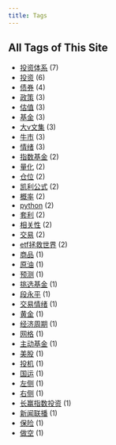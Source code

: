 ```yaml
---
title: Tags
---
```

## All Tags of This Site
* [投资体系](../tags/投资体系.md) (7)
* [投资](../tags/投资.md) (6)
* [债券](../tags/债券.md) (4)
* [政策](../tags/政策.md) (3)
* [估值](../tags/估值.md) (3)
* [基金](../tags/基金.md) (3)
* [大v文集](../tags/大v文集.md) (3)
* [牛市](../tags/牛市.md) (3)
* [情绪](../tags/情绪.md) (3)
* [指数基金](../tags/指数基金.md) (2)
* [量化](../tags/量化.md) (2)
* [仓位](../tags/仓位.md) (2)
* [凯利公式](../tags/凯利公式.md) (2)
* [概率](../tags/概率.md) (2)
* [python](../tags/python.md) (2)
* [套利](../tags/套利.md) (2)
* [相关性](../tags/相关性.md) (2)
* [交易](../tags/交易.md) (2)
* [etf拯救世界](../tags/etf拯救世界.md) (2)
* [商品](../tags/商品.md) (1)
* [原油](../tags/原油.md) (1)
* [预测](../tags/预测.md) (1)
* [挑选基金](../tags/挑选基金.md) (1)
* [段永平](../tags/段永平.md) (1)
* [交易情绪](../tags/交易情绪.md) (1)
* [黄金](../tags/黄金.md) (1)
* [经济周期](../tags/经济周期.md) (1)
* [网格](../tags/网格.md) (1)
* [主动基金](../tags/主动基金.md) (1)
* [美股](../tags/美股.md) (1)
* [投机](../tags/投机.md) (1)
* [国运](../tags/国运.md) (1)
* [左侧](../tags/左侧.md) (1)
* [右侧](../tags/右侧.md) (1)
* [长赢指数投资](../tags/长赢指数投资.md) (1)
* [新闻联播](../tags/新闻联播.md) (1)
* [保险](../tags/保险.md) (1)
* [做空](../tags/做空.md) (1)
